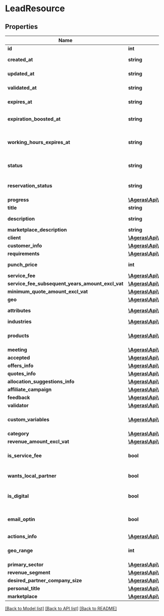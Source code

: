 # LeadResource

## Properties
Name | Type | Description | Notes
------------ | ------------- | ------------- | -------------
**id** | **int** | Id for the Lead. | [optional] 
**created_at** | **string** | Date the Lead was created. | [optional] 
**updated_at** | **string** | Date the Lead was updated. | [optional] 
**validated_at** | **string** | Date the Lead was Updated. | [optional] 
**expires_at** | **string** | Date the Lead Expires. | [optional] 
**expiration_boosted_at** | **string** | Date where a lead has been extended/boosted. | [optional] 
**working_hours_expires_at** | **string** | Date the Lead Expires taking into account only working hours. | [optional] 
**status** | **string** | Current Validation Status of the Lead. | [optional] [default to 'unknown']
**reservation_status** | **string** | Current reservation status of the Lead. | [optional] 
**progress** | [**\Ageras\Api\LeadProgressResource[]**](LeadProgressResource.md) | Progress | [optional] 
**title** | **string** | Title for the Lead. | [optional] 
**description** | **string** | A description of the given Lead. | [optional] 
**marketplace_description** | **string** |  | [optional] 
**client** | [**\Ageras\Api\LeadClientResource**](LeadClientResource.md) |  | [optional] 
**customer_info** | [**\Ageras\Api\LeadCustomerInfoResource**](LeadCustomerInfoResource.md) |  | [optional] 
**requirements** | [**\Ageras\Api\LeadRequirementsResource**](LeadRequirementsResource.md) |  | [optional] 
**punch_price** | **int** | The price for the given lead. | [optional] 
**service_fee** | [**\Ageras\Api\AmountResource**](AmountResource.md) |  | [optional] 
**service_fee_subsequent_years_amount_excl_vat** | [**\Ageras\Api\AmountResource**](AmountResource.md) |  | [optional] 
**minimum_quote_amount_excl_vat** | [**\Ageras\Api\AmountResource**](AmountResource.md) |  | [optional] 
**geo** | [**\Ageras\Api\LeadGeoResource**](LeadGeoResource.md) |  | [optional] 
**attributes** | [**\Ageras\Api\LeadAttributeResource[]**](LeadAttributeResource.md) | Attributes for the lead. | [optional] 
**industries** | [**\Ageras\Api\LeadIndustriesResource**](LeadIndustriesResource.md) |  | [optional] 
**products** | [**\Ageras\Api\LeadProductResource[]**](LeadProductResource.md) | What products are connected to this Lead. | [optional] 
**meeting** | [**\Ageras\Api\LeadMeetingResource**](LeadMeetingResource.md) |  | [optional] 
**accepted** | [**\Ageras\Api\LeadAcceptedResource**](LeadAcceptedResource.md) |  | [optional] 
**offers_info** | [**\Ageras\Api\LeadOffersInfoResource**](LeadOffersInfoResource.md) |  | [optional] 
**quotes_info** | [**\Ageras\Api\LeadQuotesInfoResource**](LeadQuotesInfoResource.md) |  | [optional] 
**allocation_suggestions_info** | [**\Ageras\Api\LeadAllocationSuggestionsInfoResource**](LeadAllocationSuggestionsInfoResource.md) |  | [optional] 
**affiliate_campaign** | [**\Ageras\Api\AffiliateCampaignResource**](AffiliateCampaignResource.md) |  | [optional] 
**feedback** | [**\Ageras\Api\LeadFeedbackResource**](LeadFeedbackResource.md) |  | [optional] 
**validator** | [**\Ageras\Api\LeadEmployeeResource**](LeadEmployeeResource.md) |  | [optional] 
**custom_variables** | [**\Ageras\Api\KeyValueResource[]**](KeyValueResource.md) | Colleciton of custom key-value pairs. | [optional] 
**category** | [**\Ageras\Api\LeadCategoryResource**](LeadCategoryResource.md) |  | [optional] 
**revenue_amount_excl_vat** | [**\Ageras\Api\AmountResource**](AmountResource.md) |  | [optional] 
**is_service_fee** | **bool** | Does this lead have a service fee | [optional] [default to false]
**wants_local_partner** | **bool** | Does the lead want a local partner | [optional] [default to false]
**is_digital** | **bool** | Digital communication? | [optional] [default to false]
**email_optin** | **bool** | Does the lead optin for email communication with Ageras? | [optional] [default to false]
**actions_info** | [**\Ageras\Api\LeadActionsInfoResource**](LeadActionsInfoResource.md) |  | [optional] 
**geo_range** | **int** | Range the lead is happy to travel to reach a partner. | [optional] 
**primary_sector** | [**\Ageras\Api\SectorResource**](SectorResource.md) |  | [optional] 
**revenue_segment** | [**\Ageras\Api\RevenueSegmentResource**](RevenueSegmentResource.md) |  | [optional] 
**desired_partner_company_size** | [**\Ageras\Api\CompanySizeResource**](CompanySizeResource.md) |  | [optional] 
**personal_title** | [**\Ageras\Api\PersonalTitleResource**](PersonalTitleResource.md) |  | [optional] 
**marketplace** | [**\Ageras\Api\LeadMarketplaceResource**](LeadMarketplaceResource.md) |  | [optional] 

[[Back to Model list]](../README.md#documentation-for-models) [[Back to API list]](../README.md#documentation-for-api-endpoints) [[Back to README]](../README.md)


